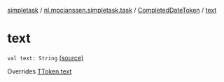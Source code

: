 [simpletask](../../index.md) / [nl.mpcjanssen.simpletask.task](../index.md) / [CompletedDateToken](index.md) / [text](.)

# text

`val text: String` [(source)](https://github.com/mpcjanssen/simpletask-android/blob/master/src/main/java/nl/mpcjanssen/simpletask/task/Task.kt#L523)

Overrides [TToken.text](../-t-token/text.md)

